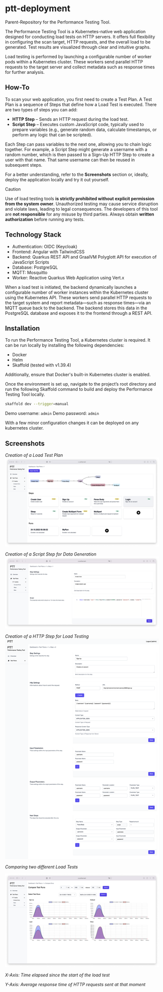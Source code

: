# ptt-deployment
Parent-Repository for the Performance Testing Tool.

The Performance Testing Tool is a Kubernetes-native web application designed for conducting load tests on HTTP servers. It offers full flexibility in configuring the scan target, HTTP requests, and the overall load to be generated. Test results are visualized through clear and intuitive graphs.

Load testing is performed by launching a configurable number of worker pods within a Kubernetes cluster. These workers send parallel HTTP requests to the target server and collect metadata such as response times for further analysis.

## How-To

To scan your web application, you first need to create a Test Plan. A Test Plan is a sequence of Steps that define how a Load Test is executed. There are two types of steps you can add:
* **HTTP Step** – Sends an HTTP request during the load test.
* **Script Step** – Executes custom JavaScript code, typically used to prepare variables (e.g., generate random data, calculate timestamps, or perform any logic that can be scripted).

Each Step can pass variables to the next one, allowing you to chain logic together. For example, a Script Step might generate a username with a random number, which is then passed to a Sign-Up HTTP Step to create a user with that name. That same username can then be reused in subsequent steps.

For a better understanding, refer to the **Screenshots** section or, ideally, deploy the application locally and try it out yourself.

> [!CAUTION]
> Use of load testing tools **is strictly prohibited without explicit permission from the system owner**. Unauthorized testing may cause service disruption and violate laws, leading to legal consequences. The developers of this tool are **not responsible** for any misuse by third parties. Always obtain **written authorization** before running any tests.

## Technology Stack

* Authentication: OIDC (Keycloak)
* Frontend: Angular with TailwindCSS
* Backend: Quarkus REST API and GraalVM Polyglott API for execution of JavaScript Scripts
* Database: PostgreSQL
* MQTT: Mosquitto
* Worker: Reactive Quarkus Web Application using Vert.x

When a load test is initiated, the backend dynamically launches a configurable number of worker instances within the Kubernetes cluster using the Kubernetes API. These workers send parallel HTTP requests to the target system and report metadata—such as response times—via an MQTT queue back to the backend. The backend stores this data in the PostgreSQL database and exposes it to the frontend through a REST API.

## Installation

To run the Performance Testing Tool, a Kubernetes cluster is required. It can be run locally by installing the following dependencies:

* Docker
* Helm
* Skaffold (tested with v1.39.4)

Additionally, ensure that Docker's built-in Kubernetes cluster is enabled.

Once the environment is set up, navigate to the project’s root directory and run the following Skaffold command to build and deploy the Performance Testing Tool locally.

```bash
skaffold dev --trigger=manual
```

Demo username: `admin`
Demo password: `admin`

With a few minor configuration changes it can be deployed on any kubernetes cluster.

## Screenshots

_Creation of a Load Test Plan_
![alt text](img/ptt_dashboard_test_plans.png)

_Creation of a Script Step for Data Generation_
![alt text](img/ptt_dashboard_script_step.png)

_Creation of a HTTP Step for Load Testing_
![alt text](img/ptt_dashboard_http_step.png)

_Comparing two different Load Tests_

![alt text](img/ptt_dashboard_compare.png)

_X-Axis: Time elapsed since the start of the load test_

_Y-Axis: Average response time of HTTP requests sent at that moment_